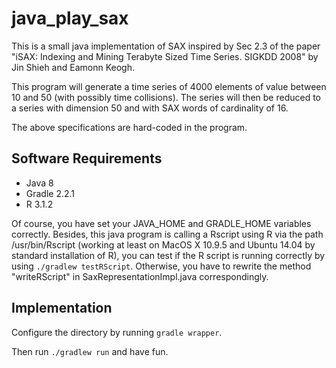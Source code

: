 # java_play_sax

This is a small java implementation of SAX inspired by Sec 2.3 of the paper "iSAX: Indexing and Mining Terabyte Sized Time Series. SIGKDD 2008" by Jin Shieh and Eamonn Keogh.

This program will generate a time series of 4000 elements of value between 10 and 50 (with possibly time collisions). The series will then be reduced to a series with dimension 50 and with SAX words of cardinality of 16.  

The above specifications are hard-coded in the program.


## Software Requirements

- Java 8
- Gradle 2.2.1
- R 3.1.2

Of course, you have set your JAVA_HOME and GRADLE_HOME variables correctly.
Besides, this java program is calling a Rscript using R via the path /usr/bin/Rscript (working at least on MacOS X 10.9.5 and Ubuntu 14.04 by standard installation of R), you can test if the R script is running correctly by using `./gradlew testRScript`. Otherwise, you have to rewrite the method "writeRScript" in SaxRepresentationImpl.java correspondingly.

## Implementation 
Configure the directory by running `gradle wrapper`.

Then run `./gradlew run` and have fun.

